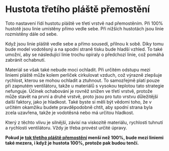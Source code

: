Hustota třetího pláště přemostění
====
Toto nastavení řídí hustotu pláště ve třetí vrstvě nad přemostěním. Při 100% hustotě jsou linie umístěny přímo vedle sebe. Při nižších hustotách jsou linie rozmístěny dále od sebe.

Když jsou linie pláště vedle sebe a přímo sousedí, přilnou k sobě. Díky tomu bude model vodotěsný a na spodní straně tisku bude hladší vzhled. To také umožní, aby se následující linie trochu opíraly o předchozí linie, což pomáhá zabránit ochabnutí.

Materiál se však také nebude moci ochladit. Při určitém odstupu mezi liniemi pláště může kolem perliček cirkulovat vzduch, což výrazně zlepšuje rychlost, kterou se mohou ochladit a ztuhnout. To samozřejmě platí pouze při zapnutém ventilátoru, takže u materiálů s vysokou teplotou tato strategie nefunguje. Účinek ochabování je rovněž snížen ve třetí vrstvě, protože může stavět na první a druhé vrstvě, proto jsou pro tuto vrstvu důležitější další faktory, jako je hladkost. Také byste si měli být vědomi toho, že v určitém okamžiku budete pravděpodobně chtít, aby spodní strana byla zcela uzavřena, takže je vodotěsná nebo má určitou hladkost.

Který z těchto vlivu je silnější, závisí na viskozitě materiálu, rychlosti tuhnutí a rychlosti ventilátoru. Vždy je třeba provést určité úpravy.

**Pokud je [tok třetího pláště přemostění](bridge_skin_material_flow_3.md) menší než 100%, bude mezi liniemi také mezera, i když je hustota 100%, protože pak budou tenčí.**